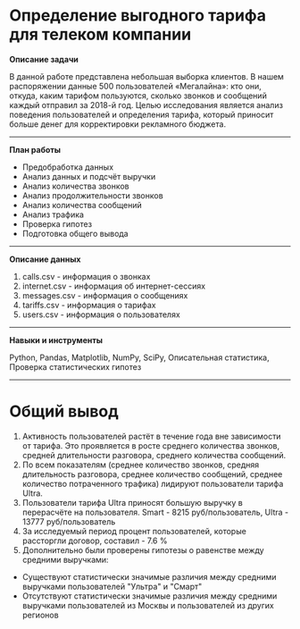 # Определение выгодного тарифа для телеком компании

**Описание задачи**

В данной работе представлена небольшая выборка клиентов. В нашем распоряжении данные 500 пользователей «Мегалайна»: кто они, откуда, каким тарифом пользуются, сколько звонков и сообщений каждый отправил за 2018-й год. Целью исследования является анализ поведения пользователей и определения тарифа, который приносит больше денег для корректировки рекламного бюджета. 
***
**План работы**

- Предобработка данных
- Анализ данных и подсчёт выручки
- Анализ количества звонков
- Анализ продолжительности звонков
- Анализ количества сообщений
- Анализ трафика
- Проверка гипотез
- Подготовка общего вывода
***
**Описание данных**

1. calls.csv - информация о звонках
2. internet.csv - информация об интернет-сессиях
3. messages.csv - информация о сообщениях
4. tariffs.csv - информация о тарифах
5. users.csv - информация о пользователях
***
**Навыки и инструменты**

Python, Pandas, Matplotlib, NumPy, SciPy, Описательная статистика, Проверка статистических гипотез
***
# Общий вывод

1. Активность пользователей растёт в течение года вне зависимости от тарифа. Это проявляется в росте среднего количества звонков, средней длительности разговора, среднего количества сообщений.
2. По всем показателям (среднее количество звонков, средняя длительность разговора, среднее количество сообщений, среднее количество потраченного трафика) лидируют пользователи тарифа Ultra.
3. Пользователи тарифа Ultra приносят большую выручку в перерасчёте на пользователя. Smart - 8215 руб/пользователь, Ultra - 13777 руб/пользователь
4. За исследуемый период процент пользователей, которые рассторгли договор, составил - 7.6 %
5. Дополнительно были проверены гипотезы о равенстве между средними выручками:
- Существуют статистически значимые различия между средними выручками пользователей "Ультра" и "Смарт"
- Отсутствуют статистически значимые различия между средними выручками пользователей из Москвы и пользователей из других регионов
